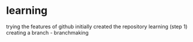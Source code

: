 # learning
trying the features of github
initially created the repository learning (step 1)
creating a branch - branchmaking
